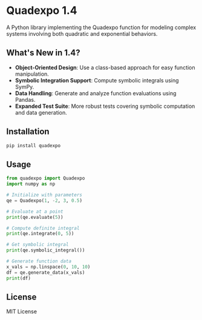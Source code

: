 # Quadexpo 1.4

A Python library implementing the Quadexpo function for modeling complex systems involving both quadratic and exponential behaviors.

## What's New in 1.4?
- **Object-Oriented Design**: Use a class-based approach for easy function manipulation.
- **Symbolic Integration Support**: Compute symbolic integrals using SymPy.
- **Data Handling**: Generate and analyze function evaluations using Pandas.
- **Expanded Test Suite**: More robust tests covering symbolic computation and data generation.

## Installation

```sh
pip install quadexpo
```

## Usage

```python
from quadexpo import Quadexpo
import numpy as np

# Initialize with parameters
qe = Quadexpo(1, -2, 3, 0.5)

# Evaluate at a point
print(qe.evaluate(5))

# Compute definite integral
print(qe.integrate(0, 5))

# Get symbolic integral
print(qe.symbolic_integral())

# Generate function data
x_vals = np.linspace(0, 10, 10)
df = qe.generate_data(x_vals)
print(df)
```

## License

MIT License
